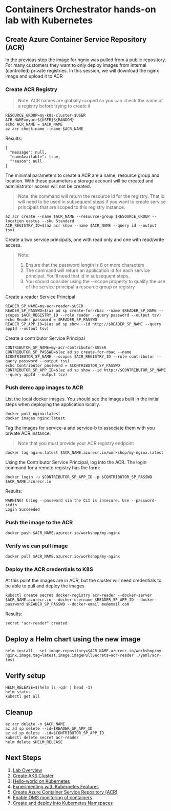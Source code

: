 # Containers Orchestrator hands-on lab with Kubernetes

## Create Azure Container Service Repository (ACR)

In the previous step the image for ngnix was pulled from a public repository. For many customers they want to only deploy images from internal (controlled) private registries.  In this session, we will download the nginx image and upload it to ACR

### Create ACR Registry

> Note: ACR names are globally scoped so you can check the name of a registry before trying to create it

```shell
RESOURCE_GROUP=my-k8s-cluster-$USER
ACR_NAME=myacr${USER}${RANDOM}
echo ACR_NAME = $ACR_NAME
az acr check-name --name $ACR_NAME
```

Results:

```shell
{
  "message": null,
  "nameAvailable": true,
  "reason": null
}
```

The minimal parameters to create a ACR are a name, resource group and location. With these parameters a storage account will be created and administrator access will not be created.

> Note: the command will return the resource id for the registry. That id will need to be used in subsequent steps if you want to create service principals that are scoped to this registry instance.

```shell
az acr create --name $ACR_NAME --resource-group $RESOURCE_GROUP --location eastus --sku Standard
ACR_REGISTRY_ID=$(az acr show --name $ACR_NAME --query id --output tsv)
```

Create a two service principals, one with read only and one with read/write access.
> Note:
> 1. Ensure that the password length is 8 or more characters
> 1. The command will return an application id for each service principal. You'll need that id in subsequent steps.
> 1. You should consider using the --scope property to qualify the use of the service principal a resource group or registry

Create a reader Service Principal

```shell
READER_SP_NAME=my-acr-reader-$USER
READER_SP_PASSWD=$(az ad sp create-for-rbac --name $READER_SP_NAME --scopes $ACR_REGISTRY_ID --role reader --query password --output tsv)
echo Reader password = $READER_SP_PASSWD
READER_SP_APP_ID=$(az ad sp show --id http://$READER_SP_NAME --query appId --output tsv)
```

Create a contributor Service Principal

```shell
CONTRIBUTOR_SP_NAME=my-acr-contributor-$USER
CONTRIBUTOR_SP_PASSWD=$(az ad sp create-for-rbac --name $CONTRIBUTOR_SP_NAME --scopes $ACR_REGISTRY_ID --role contributor --query password --output tsv)
echo Contributor password = $CONTRIBUTOR_SP_PASSWD
CONTRIBUTOR_SP_APP_ID=$(az ad sp show --id http://$CONTRIBUTOR_SP_NAME --query appId --output tsv)
```

### Push demo app images to ACR

List the local docker images. You should see the images built in the initial steps when deploying the application locally.

```shell
docker pull nginx:latest
docker images nginx:latest
```

Tag the images for service-a and service-b to associate them with you private ACR instance.
> Note that you must provide your ACR registry endpoint

```shell
docker tag nginx:latest $ACR_NAME.azurecr.io/workshop/my-nginx:latest
```

Using the Contributor Service Principal, log into the ACR. The login command for a remote registry has the form: 

```shell
docker login -u $CONTRIBUTOR_SP_APP_ID -p $CONTRIBUTOR_SP_PASSWD $ACR_NAME.azurecr.io
```

Results:

```shell
WARNING! Using --password via the CLI is insecure. Use --password-stdin.
Login Succeeded
```

### Push the image to the ACR

```shell
docker push $ACR_NAME.azurecr.io/workshop/my-nginx
```

### Verify we can pull image

```shell
docker pull $ACR_NAME.azurecr.io/workshop/my-nginx
```

### Deploy the ACR credentials to K8S

At this point the images are in ACR, but the cluster will need credentials to be able to pull and deploy the images

```shell
kubectl create secret docker-registry acr-reader --docker-server $ACR_NAME.azurecr.io --docker-username $READER_SP_APP_ID --docker-password $READER_SP_PASSWD --docker-email me@email.com
```

Results:

```shell
secret "acr-reader" created
```

## Deploy a Helm chart using the new image

```shell
helm install --set image.repository=$ACR_NAME.azurecr.io/workshop/my-nginx,image.tag=latest,image.imagePullSecrets=acr-reader ./yaml/acr-test
```

## Verify setup

```shell
HELM_RELEASE=$(helm ls -qdr | head -1)
helm status
kubectl get all
```

## Cleanup

```shell
az acr delete -n $ACR_NAME
az ad sp delete --id=$READER_SP_APP_ID
az ad sp delete --id=$CONTRIBUTOR_SP_APP_ID
kubectl delete secret acr-reader
helm delete $HELM_RELEASE
```

## Next Steps

1. [Lab Overview](README.md)
1. [Create AKS Cluster](create-aks-cluster.md)
1. [Hello-world on Kubernetes](k8s-hello-world.md)
1. [Experimenting with Kubernetes Features](k8s-features.md)
1. [Create Azure Container Service Repository (ACR)](using-acr.md)
1. [Enable OMS monitoring of containers](oms.md)
1. [Create and deploy into Kubernetes Namspaces](k8s-namespaces.md)
